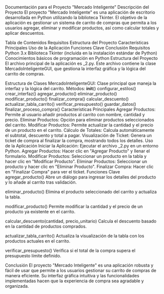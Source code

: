 Documentación para el Proyecto "Mercado Inteligente"
Descripción del Proyecto
El proyecto "Mercado Inteligente" es una aplicación de escritorio desarrollada en Python utilizando la biblioteca Tkinter. El objetivo de la aplicación es gestionar un sistema de carrito de compras que permita a los usuarios agregar, eliminar y modificar productos, así como calcular totales y aplicar descuentos.

Tabla de Contenidos
Requisitos
Estructura del Proyecto
Características Principales
Uso de la Aplicación
Funciones Clave
Conclusión
Requisitos
Python 3.x
Biblioteca Tkinter (incluida en la instalación estándar de Python)
Conocimientos básicos de programación en Python
Estructura del Proyecto
El archivo principal de la aplicación es _2.py. Este archivo contiene la clase MercadoInteligenteGUI, que gestiona la interfaz gráfica y la lógica del carrito de compras.

Estructura de Clases
MercadoInteligenteGUI: Clase principal que maneja la interfaz y la lógica del carrito.
Métodos:
__init__()
configurar_estilos()
crear_interfaz()
agregar_producto()
eliminar_producto()
modificar_producto()
finalizar_compra()
calcular_descuento()
actualizar_tabla_carrito()
verificar_presupuesto()
guardar_datos()
finalizar_proceso_compra()
Características Principales
Agregar Productos: Permite al usuario añadir productos al carrito con nombre, cantidad y precio.
Eliminar Productos: Opción para eliminar productos seleccionados del carrito.
Modificar Productos: Permite actualizar la cantidad y el precio de un producto en el carrito.
Cálculo de Totales: Calcula automáticamente el subtotal, descuento y total a pagar.
Visualización de Ticket: Genera un ticket de compra al finalizar la compra, mostrando todos los detalles.
Uso de la Aplicación
Iniciar la Aplicación: Ejecutar el archivo _2.py en un entorno Python.
Agregar Productos: Hacer clic en "Agregar Producto" y llenar el formulario.
Modificar Productos: Seleccionar un producto en la tabla y hacer clic en "Modificar Producto".
Eliminar Productos: Seleccionar un producto y hacer clic en "Eliminar Producto".
Finalizar Compra: Hacer clic en "Finalizar Compra" para ver el ticket.
Funciones Clave
agregar_producto()
Abre un diálogo para ingresar los detalles del producto y lo añade al carrito tras validación.

eliminar_producto()
Elimina el producto seleccionado del carrito y actualiza la tabla.

modificar_producto()
Permite modificar la cantidad y el precio de un producto ya existente en el carrito.

calcular_descuento(cantidad, precio_unitario)
Calcula el descuento basado en la cantidad de productos comprados.

actualizar_tabla_carrito()
Actualiza la visualización de la tabla con los productos actuales en el carrito.

verificar_presupuesto()
Verifica si el total de la compra supera el presupuesto límite definido.

Conclusión
El proyecto "Mercado Inteligente" es una aplicación robusta y fácil de usar que permite a los usuarios gestionar su carrito de compras de manera eficiente. Su interfaz gráfica intuitiva y las funcionalidades implementadas hacen que la experiencia de compra sea agradable y organizada.
